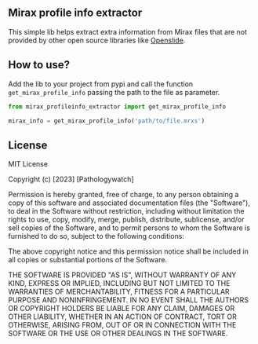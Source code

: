 ## Mirax profile info extractor

This simple lib helps extract extra information from Mirax files that are not provided by other open source libraries like
[Openslide](https://github.com/openslide/openslide).

## How to use?

Add the lib to your project from pypi and call the function `get_mirax_profile_info` passing the path to the file as parameter.

```python
from mirax_profileinfo_extractor import get_mirax_profile_info

mirax_info = get_mirax_profile_info('path/to/file.mrxs')
```

## License

MIT License

Copyright (c) [2023] [Pathologywatch]

Permission is hereby granted, free of charge, to any person obtaining a copy
of this software and associated documentation files (the "Software"), to deal
in the Software without restriction, including without limitation the rights
to use, copy, modify, merge, publish, distribute, sublicense, and/or sell
copies of the Software, and to permit persons to whom the Software is
furnished to do so, subject to the following conditions:

The above copyright notice and this permission notice shall be included in all
copies or substantial portions of the Software.

THE SOFTWARE IS PROVIDED "AS IS", WITHOUT WARRANTY OF ANY KIND, EXPRESS OR
IMPLIED, INCLUDING BUT NOT LIMITED TO THE WARRANTIES OF MERCHANTABILITY,
FITNESS FOR A PARTICULAR PURPOSE AND NONINFRINGEMENT. IN NO EVENT SHALL THE
AUTHORS OR COPYRIGHT HOLDERS BE LIABLE FOR ANY CLAIM, DAMAGES OR OTHER
LIABILITY, WHETHER IN AN ACTION OF CONTRACT, TORT OR OTHERWISE, ARISING FROM,
OUT OF OR IN CONNECTION WITH THE SOFTWARE OR THE USE OR OTHER DEALINGS IN THE
SOFTWARE.